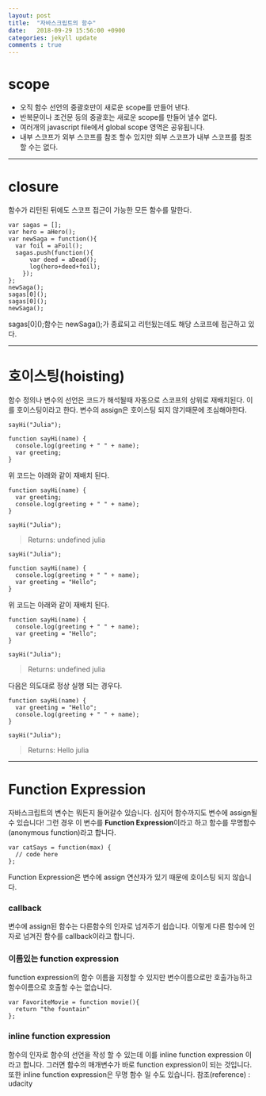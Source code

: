 ```yaml
---
layout: post
title:  "자바스크립트의 함수"
date:   2018-09-29 15:56:00 +0900
categories: jekyll update
comments : true
---
```


# scope

* 오직 함수 선언의 중괄호만이 새로운 scope를 만들어 낸다.
* 반복문이나 조건문 등의 중괄호는 새로운 scope를 만들어 낼수 없다.
* 여러개의 javascript file에서 global scope 영역은 공유됩니다.
* 내부 스코프가 외부 스코프를 참조 할수 있지만 외부 스코프가 내부 스코프를 참조 할 수는 없다.

---
# closure

함수가 리턴된 뒤에도 스코프 접근이 가능한 모든 함수를 말한다.
```
var sagas = [];
var hero = aHero();
var newSaga = function(){
  var foil = aFoil();
  sagas.push(function(){
      var deed = aDead();
      log(hero+deed+foil);
    });
};
newSaga();
sagas[0]();
sagas[0]();
newSaga();
```
sagas[0]\();함수는 newSaga();가 종료되고 리턴됬는데도 해당 스코프에 접근하고 있다.

---
# 호이스팅(hoisting)

함수 정의나 변수의 선언은 코드가 해석될때 자동으로 스코프의 상위로 재배치된다. 이를 호이스팅이라고 한다. 변수의 assign은 호이스팅 되지 않기때문에 조심해야한다.
```
sayHi("Julia");

function sayHi(name) {
  console.log(greeting + " " + name);
  var greeting;
}
```
위 코드는 아래와 같이 재배치 된다.
```
function sayHi(name) {
  var greeting;
  console.log(greeting + " " + name);
}

sayHi("Julia");
```
>Returns: undefined julia

```
sayHi("Julia");

function sayHi(name) {
  console.log(greeting + " " + name);
  var greeting = "Hello";
}
```
위 코드는 아래와 같이 재배치 된다.
```
function sayHi(name) {
  console.log(greeting + " " + name);
  var greeting = "Hello";
}

sayHi("Julia");
```
>Returns: undefined julia

다음은 의도대로 정상 실행 되는 경우다.
```
function sayHi(name) {
  var greeting = "Hello";
  console.log(greeting + " " + name);
}

sayHi("Julia");
```
>Returns: Hello julia

---

# Function Expression

자바스크립트의 변수는 뭐든지 들어갈수 있습니다. 심지어 함수까지도 변수에 assign될수 있습니다! 그런 경우 이 변수를 **Function Expression**이라고 하고 함수를 무명함수(anonymous function)라고 합니다.
```
var catSays = function(max) {
  // code here
};
```

Function Expression은 변수에 assign 연산자가 있기 때문에 호이스팅 되지 않습니다.

### callback

변수에 assign된 함수는 다른함수의 인자로 넘겨주기 쉽습니다. 이렇게 다른 함수에 인자로 넘겨진 함수를 callback이라고 합니다.

### 이름있는 function expression
function expression의 함수 이름을 지정할 수 있지만 변수이름으로만 호출가능하고 함수이름으로 호출할 수는 없습니다.
```
var FavoriteMovie = function movie(){
  return "the fountain"
};
```

### inline function expression

함수의 인자로 함수의 선언을 작성 할 수 있는데 이를 inline function expression 이라고 합니다. 그러면 함수의 매개변수가 바로 function expression이 되는 것입니다. 또한 inline function expression은 무명 함수 일 수도 있습니다.
참조(reference) : udacity
